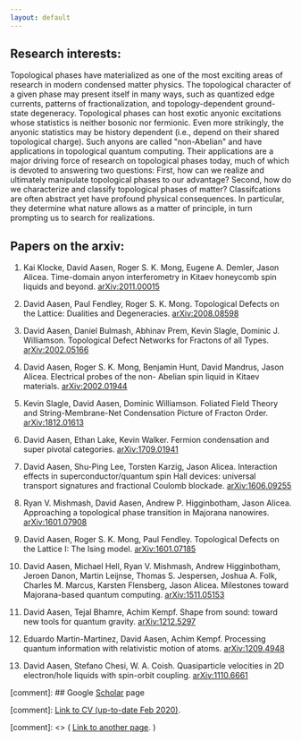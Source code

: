 ```yaml
---
layout: default
---
```


## Research interests:
Topological phases have materialized as one of the most exciting areas of research in modern condensed matter physics. The topological character of a given phase may present itself in many ways, such as quantized edge currents, patterns of fractionalization, and topology-dependent ground-state degeneracy. Topological phases can host exotic anyonic excitations whose statistics is neither bosonic nor fermionic. Even more strikingly, the anyonic statistics may be history dependent (i.e., depend on their shared topological charge). Such anyons are called "non-Abelian" and have applications in topological quantum computing. Their applications are a major driving force of research on topological phases today, much of which is devoted to answering two questions: First, how can we realize and ultimately manipulate topological phases to our advantage? Second, how do we characterize and classify topological phases of matter? Classifcations are often abstract yet have profound physical consequences. In particular, they determine what nature allows as a matter of principle, in turn prompting us to search for realizations.


## Papers on the arxiv:

1. Kai Klocke, David Aasen, Roger S. K. Mong, Eugene A. Demler, Jason Alicea. Time-domain anyon interferometry in Kitaev honeycomb spin liquids and beyond. [arXiv:2011.00015](https://arxiv.org/abs/2011.00015)

1. David Aasen, Paul Fendley, Roger S. K. Mong. Topological Defects on the Lattice: Dualities and Degeneracies. [arXiv:2008.08598](https://arxiv.org/abs/2008.08598)

1. David Aasen, Daniel Bulmash, Abhinav Prem, Kevin Slagle, Dominic J. Williamson. Topological Defect Networks for Fractons of all Types. [arXiv:2002.05166](https://arxiv.org/abs/2002.05166)

1. David Aasen, Roger S. K. Mong, Benjamin Hunt, David Mandrus, Jason Alicea. Electrical probes of the non- Abelian spin liquid in Kitaev materials. [arXiv:2002.01944](https://arxiv.org/abs/2002.01944)

1. Kevin Slagle, David Aasen, Dominic Williamson. Foliated Field Theory and String-Membrane-Net Condensation Picture of Fracton Order. [arXiv:1812.01613](https://arxiv.org/abs/1812.01613)

1. David Aasen, Ethan Lake, Kevin Walker. Fermion condensation and super pivotal categories. [arXiv:1709.01941](https://arxiv.org/abs/1709.01941)

1. David Aasen, Shu-Ping Lee, Torsten Karzig, Jason Alicea. Interaction effects in superconductor/quantum spin Hall devices: universal transport signatures and fractional Coulomb blockade. [arXiv:1606.09255](https://arxiv.org/abs/1606.09255)

1. Ryan V. Mishmash, David Aasen, Andrew P. Higginbotham, Jason Alicea. Approaching a topological phase transition in Majorana nanowires. [arXiv:1601.07908](https://arxiv.org/abs/1601.07908)

1. David Aasen, Roger S. K. Mong, Paul Fendley. Topological Defects on the Lattice I: The Ising model. [arXiv:1601.07185](https://arxiv.org/abs/1601.07185)

1. David Aasen, Michael Hell, Ryan V. Mishmash, Andrew Higginbotham, Jeroen Danon, Martin Leijnse, Thomas S. Jespersen, Joshua A. Folk, Charles M. Marcus, Karsten Flensberg, Jason Alicea. Milestones toward Majorana-based quantum computing. [	arXiv:1511.05153](https://arxiv.org/abs/1511.05153)

1. David Aasen, Tejal Bhamre, Achim Kempf. Shape from sound: toward new tools for quantum gravity. [arXiv:1212.5297](https://arxiv.org/abs/1212.5297)

1. Eduardo Martin-Martinez, David Aasen, Achim Kempf. Processing quantum information with relativistic motion of atoms. [	arXiv:1209.4948](https://arxiv.org/abs/1209.4948)

1. David Aasen, Stefano Chesi, W. A. Coish. Quasiparticle velocities in 2D electron/hole liquids with spin-orbit coupling. [	arXiv:1110.6661](https://arxiv.org/abs/1110.6661)


[comment]: ## Google [Scholar](https://scholar.google.com/citations?user=vNuuzc8AAAAJ&hl=en) page 

[comment]: [Link to CV (up-to-date Feb 2020)](./CV.html).

[comment]: <> ( [Link to another page](./another-page.html). ) 


